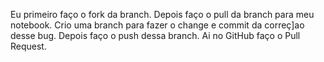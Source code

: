 Eu primeiro faço o fork da branch.
Depois faço o pull da branch para meu notebook.
Crio uma branch para fazer o change e commit da correç]ao desse bug.
Depois faço o push dessa branch.
Ai no GitHub faço o Pull Request.
